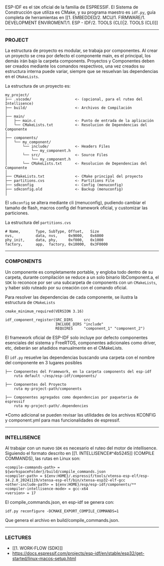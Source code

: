 ESP-IDF es el `SDK` oficial de la familia de ESPRESSIF. El Sistema de Construcción que utiliza es CMake, y su programa maestro es `idf.py`, guía completa de herramientas en [[1. EMBEDDED/2. MCU/1. FIRMWARE/1. DEVELOPMENT ENVIROMENT/1. ESP - IDF/2. TOOLS (CLI)|2. TOOLS (CLI)]]

---
### PROJECT
La estructura de proyecto es modular, se trabaja por componentes. Al crear un proyecto se crea por defecto el componente main, es el principal, los demás irán bajo la carpeta components. Proyectos y Componentes deben ser creados mediante los comandos respectivos, una vez creados su estructura interna puede variar, siempre que se resuelvan las dependencias en el `CMakeLists`.

La estructura de un proyecto es:

```
my_project/
├── .vscode/                    <- (opcional, para el ruteo del Intellisence)
├── build/                      <- Archivos de Compilación
│
├── main/                       
│   ├── main.c                  <- Punto de entrada de la aplicación
│   └── CMakeLists.txt          <- Resolucion de Dependencias del Componente
│
├── components/                 
│   └── my_component/
│       └── include/            <- Headers Files
│           └── my_component.h
│       └── src/                <- Source Files
│           └── my_component.h
│       └── CMakeLists.txt      <- Resolucion de Dependencias del Componente
│
├── CMakeLists.txt              <- CMake principal del proyecto
├── partitions.cvs              <- Partitions File
├── sdkconfig                   <- Config (menuconfig)
├── sdkconfig.old               <- Backup (menuconfig)
│
```

El `sdkconfig` se altera mediante cli (menuconfig), pudiendo cambiar el tamaño de flash, macros config del framework oficial, y customizar las particiones. 

La estructura del `partitions.cvs` 

```
# Name,       Type, SubType, Offset,   Size
nvs,          data, nvs,     0x9000,   0x6000
phy_init,     data, phy,     0xf000,   0x1000
factory,      app,  factory, 0x10000,  0x3F0000
```

---
### COMPONENTS
Un componente es completamente portable, y engloba todo dentro de su carpeta, durante compilación se reduce a un solo binario libComponent.a, el `SDK` lo reconoce por ser una subcarpeta de components con un `CMakeLists`, y haber sido ruteado por su creación con el comando oficial. 

Para resolver las dependencias de cada componente, se ilustra la estructura de `CMakeLists`

```
cmake_minimum_required(VERSION 3.16)

idf_component_register(SRC_DIRS     src
                       INCLUDE_DIRS "include"
                       REQUIRES     "component_1" "component_2")
```

El framework oficial de ESP-IDF solo incluye por defecto componentes esenciales del sistema y FreeRTOS, componentes adicionales como driver, etc, deberán ser añadidos manualmente en el CMakeLists.

El `idf.py` resuelve las dependencias buscando una carpeta con el nombre del componente en 3 lugares posibles

```
├── Componentes del Framework, en la carpeta components del esp-idf
	ruta default ~/esp/esp-idf/components/

├── Componentes del Proyecto
	ruta my-project-path/components
	
├── Componentes agregados como dependencias por paqueteria de espressif
	ruta my-project-path/.dependencies 
```

*Como adicional se pueden revisar las utilidades de los archivos KCONFIG y component.yml para mas funcionalidades de espressif.

---
### INTELLISENCE
Al trabajar con un nuevo `SDK` es necesario el ruteo del motor de intellisence. Siguiendo el formato descrito en [[1. INTELLISENCE#^4b5245]] (COMPILE COMMANDS), las rutas en Linux son:

```
<compile-commands-path> = ${workspaceFolder}/build/compile_commands.json
<compiler-path> = ${env:HOME}/.espressif/tools/xtensa-esp-elf/esp-14.2.0_20241119/xtensa-esp-elf/bin/xtensa-esp32-elf-gcc
<other-include-path> = ${env:HOME}/esp/esp-idf/components/**
<compiler-intellisence-mode> = gcc-x64
<version> = 17
```

El compile_commands.json, en esp-idf se genera con:

```
idf.py reconfigure -DCMAKE_EXPORT_COMPILE_COMMANDS=1
```

Que genera el archivo en build/compile_commands.json.

---
### LECTURES
- [[1. WORK-FLOW (SDK)]]
- https://docs.espressif.com/projects/esp-idf/en/stable/esp32/get-started/linux-macos-setup.html

